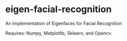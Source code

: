 # eigen-facial-recognition
An Implementation of Eigenfaces for Facial Recognition

Requires: Numpy, Matplotlib, Sklearn, and Opencv. 
